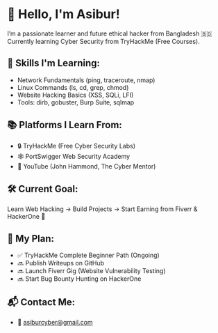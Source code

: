 # 👋 Hello, I'm Asibur!
I’m a passionate learner and future ethical hacker from Bangladesh 🇧🇩  
Currently learning Cyber Security from TryHackMe (Free Courses).

## 🔐 Skills I'm Learning:
- Network Fundamentals (ping, traceroute, nmap)
- Linux Commands (ls, cd, grep, chmod)
- Website Hacking Basics (XSS, SQLi, LFI)
- Tools: dirb, gobuster, Burp Suite, sqlmap

## 📚 Platforms I Learn From:
- 🔒 TryHackMe (Free Cyber Security Labs)
- 🕸️ PortSwigger Web Security Academy
- 🎥 YouTube (John Hammond, The Cyber Mentor)

## 🛠️ Current Goal:
Learn Web Hacking → Build Projects → Start Earning from Fiverr & HackerOne 💸


## 🚀 My Plan:
- ✅ TryHackMe Complete Beginner Path (Ongoing)
- 🔜 Publish Writeups on GitHub
- 🔜 Launch Fiverr Gig (Website Vulnerability Testing)
- 🔜 Start Bug Bounty Hunting on HackerOne

## 📬 Contact Me:
- 📧 asiburcyber@gmail.com
